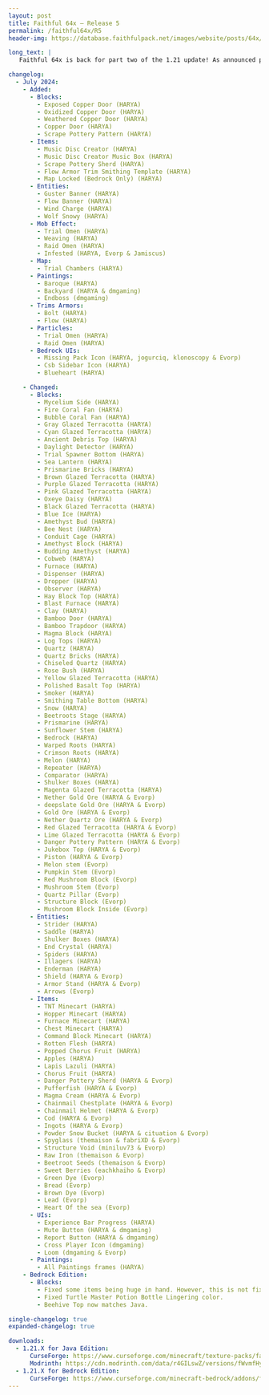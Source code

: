 ```yaml
---
layout: post
title: Faithful 64x – Release 5
permalink: /faithful64x/R5
header-img: https://database.faithfulpack.net/images/website/posts/64x/R5.jpg

long_text: |
   Faithful 64x is back for part two of the 1.21 update! As announced previously, this update focuses on more Tricky Trials features as well as additional texture quality improvements across your Minecraft world! So, what should you expect? For starters, this update adds new paintings, copper doors, music discs, and armor trim patterns. Many older textures have been revamped as well, including the magma block, prismarine, and glazed terracotta blocks. You can have an in-depth look at the full list of additions and changes across Java and Bedrock edition here: 

changelog:
  - July 2024:
    - Added:
      - Blocks:
        - Exposed Copper Door (HARYA)
        - Oxidized Copper Door (HARYA)
        - Weathered Copper Door (HARYA)
        - Copper Door (HARYA)
        - Scrape Pottery Pattern (HARYA)
      - Items:
        - Music Disc Creator (HARYA)
        - Music Disc Creator Music Box (HARYA)
        - Scrape Pottery Sherd (HARYA)
        - Flow Armor Trim Smithing Template (HARYA)
        - Map Locked (Bedrock Only) (HARYA)
      - Entities: 
        - Guster Banner (HARYA)
        - Flow Banner (HARYA)
        - Wind Charge (HARYA)
        - Wolf Snowy (HARYA)
      - Mob Effect:
        - Trial Omen (HARYA)
        - Weaving (HARYA)
        - Raid Omen (HARYA)
        - Infested (HARYA, Evorp & Jamiscus)
      - Map:
        - Trial Chambers (HARYA)
      - Paintings:
        - Baroque (HARYA)
        - Backyard (HARYA & dmgaming)
        - Endboss (dmgaming)
      - Trims Armors:
        - Bolt (HARYA)
        - Flow (HARYA)
      - Particles:
        - Trial Omen (HARYA)
        - Raid Omen (HARYA)
      - Bedrock UIs:
        - Missing Pack Icon (HARYA, jogurciq, klonoscopy & Evorp)
        - Csb Sidebar Icon (HARYA)
        - Blueheart (HARYA)

    - Changed:
      - Blocks:
        - Mycelium Side (HARYA)
        - Fire Coral Fan (HARYA)
        - Bubble Coral Fan (HARYA)
        - Gray Glazed Terracotta (HARYA)
        - Cyan Glazed Terracotta (HARYA)
        - Ancient Debris Top (HARYA)
        - Daylight Detector (HARYA)
        - Trial Spawner Bottom (HARYA)
        - Sea Lantern (HARYA)
        - Prismarine Bricks (HARYA)
        - Brown Glazed Terracotta (HARYA)
        - Purple Glazed Terracotta (HARYA)
        - Pink Glazed Terracotta (HARYA)
        - Oxeye Daisy (HARYA)
        - Black Glazed Terracotta (HARYA)
        - Blue Ice (HARYA)
        - Amethyst Bud (HARYA)
        - Bee Nest (HARYA)
        - Conduit Cage (HARYA)
        - Amethyst Block (HARYA)
        - Budding Amethyst (HARYA)
        - Cobweb (HARYA)
        - Furnace (HARYA)
        - Dispenser (HARYA)
        - Dropper (HARYA)
        - Observer (HARYA)
        - Hay Block Top (HARYA)
        - Blast Furnace (HARYA)
        - Clay (HARYA)
        - Bamboo Door (HARYA)
        - Bamboo Trapdoor (HARYA)
        - Magma Block (HARYA)
        - Log Tops (HARYA)
        - Quartz (HARYA)
        - Quartz Bricks (HARYA)
        - Chiseled Quartz (HARYA)
        - Rose Bush (HARYA)
        - Yellow Glazed Terracotta (HARYA)
        - Polished Basalt Top (HARYA)
        - Smoker (HARYA)
        - Smithing Table Bottom (HARYA)
        - Snow (HARYA)
        - Beetroots Stage (HARYA)
        - Prismarine (HARYA)
        - Sunflower Stem (HARYA)
        - Bedrock (HARYA)
        - Warped Roots (HARYA)
        - Crimson Roots (HARYA)
        - Melon (HARYA)
        - Repeater (HARYA)
        - Comparator (HARYA)
        - Shulker Boxes (HARYA)
        - Magenta Glazed Terracotta (HARYA)
        - Nether Gold Ore (HARYA & Evorp)
        - deepslate Gold Ore (HARYA & Evorp)
        - Gold Ore (HARYA & Evorp)
        - Nether Quartz Ore (HARYA & Evorp)
        - Red Glazed Terracotta (HARYA & Evorp)
        - Lime Glazed Terracotta (HARYA & Evorp)
        - Danger Pottery Pattern (HARYA & Evorp)
        - Jukebox Top (HARYA & Evorp)
        - Piston (HARYA & Evorp)
        - Melon stem (Evorp)
        - Pumpkin Stem (Evorp)
        - Red Mushroom Block (Evorp)
        - Mushroom Stem (Evorp)
        - Quartz Pillar (Evorp)
        - Structure Block (Evorp)
        - Mushroom Block Inside (Evorp)
      - Entities:
        - Strider (HARYA)
        - Saddle (HARYA)
        - Shulker Boxes (HARYA)
        - End Crystal (HARYA)
        - Spiders (HARYA)
        - Illagers (HARYA)
        - Enderman (HARYA)
        - Shield (HARYA & Evorp)
        - Armor Stand (HARYA & Evorp)
        - Arrows (Evorp)
      - Items:
        - TNT Minecart (HARYA)
        - Hopper Minecart (HARYA)
        - Furnace Minecart (HARYA)
        - Chest Minecart (HARYA)
        - Command Block Minecart (HARYA)
        - Rotten Flesh (HARYA)
        - Popped Chorus Fruit (HARYA)
        - Apples (HARYA)
        - Lapis Lazuli (HARYA)
        - Chorus Fruit (HARYA)
        - Danger Pottery Sherd (HARYA & Evorp)
        - Pufferfish (HARYA & Evorp)
        - Magma Cream (HARYA & Evorp)
        - Chainmail Chestplate (HARYA & Evorp)
        - Chainmail Helmet (HARYA & Evorp)
        - Cod (HARYA & Evorp)
        - Ingots (HARYA & Evorp)
        - Powder Snow Bucket (HARYA & cituation & Evorp)
        - Spyglass (themaison & fabriXD & Evorp)
        - Structure Void (miniluv73 & Evorp)
        - Raw Iron (themaison & Evorp)
        - Beetroot Seeds (themaison & Evorp)
        - Sweet Berries (eachkhaiho & Evorp)
        - Green Dye (Evorp)
        - Bread (Evorp)
        - Brown Dye (Evorp)
        - Lead (Evorp)
        - Heart Of the sea (Evorp)
      - UIs:
        - Experience Bar Progress (HARYA)
        - Mute Button (HARYA & dmgaming)
        - Report Button (HARYA & dmgaming)
        - Cross Player Icon (dmgaming)
        - Loom (dmgaming & Evorp)
      - Paintings:
        - All Paintings frames (HARYA)
    - Bedrock Edition:
      - Blocks:
        - Fixed some items being huge in hand. However, this is not fixed for Wolf Armor, Arrows & Snowball.
        - Fixed Turtle Master Potion Bottle Lingering color.
        - Beehive Top now matches Java.

single-changelog: true
expanded-changelog: true

downloads:
  - 1.21.X for Java Edition:
      CurseForge: https://www.curseforge.com/minecraft/texture-packs/faithful-64x/download/5501606
      Modrinth: https://cdn.modrinth.com/data/r4GILswZ/versions/fWvmfHy2/Faithful%2064x%20-%20Release%205.zip
  - 1.21.X for Bedrock Edition:
      CurseForge: https://www.curseforge.com/minecraft-bedrock/addons/faithful-64x-bedrock/download/5501616
---
```

